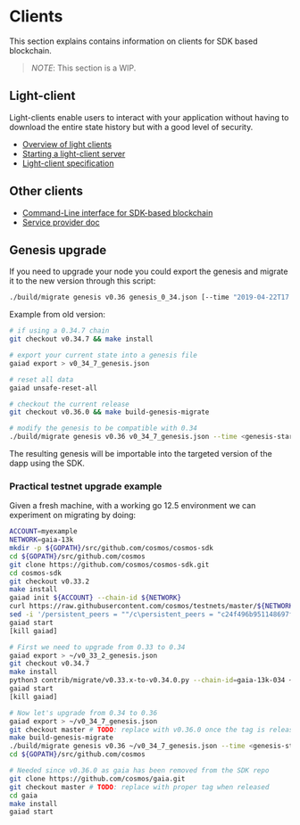 # Clients

This section explains contains information on clients for SDK based blockchain. 

>*NOTE*: This section is a WIP. 

## Light-client

Light-clients enable users to interact with your application without having to download the entire state history but with a good level of security. 

- [Overview of light clients](./lite/README.md)
- [Starting a light-client server](./lite/getting_started.md)
- [Light-client specification](./lite/specification.md)

## Other clients

- [Command-Line interface for SDK-based blockchain](./cli.md)
- [Service provider doc](./service-providers.md)

## Genesis upgrade

If you need to upgrade your node you could export the genesis and migrate it to the new version through this script:

```bash
./build/migrate genesis v0.36 genesis_0_34.json [--time "2019-04-22T17:00:11Z"] [--chain-id test] > ~/.gaiad/genesis.json 
```

Example from old version:
```bash
# if using a 0.34.7 chain
git checkout v0.34.7 && make install

# export your current state into a genesis file
gaiad export > v0_34_7_genesis.json

# reset all data
gaiad unsafe-reset-all

# checkout the current release
git checkout v0.36.0 && make build-genesis-migrate

# modify the genesis to be compatible with 0.34
./build/migrate genesis v0.36 v0_34_7_genesis.json --time <genesis-start-time-rfc3339> --chain-id=<new-chain-id> > [path_to_genesis.json]
```

The resulting genesis will be importable into the targeted version of the dapp using the SDK.




### Practical testnet upgrade example

Given a fresh machine, with a working go 12.5 environment we can experiment on migrating by doing:

```bash
ACCOUNT=myexample
NETWORK=gaia-13k
mkdir -p ${GOPATH}/src/github.com/cosmos/cosmos-sdk
cd ${GOPATH}/src/github.com/cosmos
git clone https://github.com/cosmos/cosmos-sdk.git
cd cosmos-sdk
git checkout v0.33.2
make install
gaiad init ${ACCOUNT} --chain-id ${NETWORK}
curl https://raw.githubusercontent.com/cosmos/testnets/master/${NETWORK}/genesis.json -o ~/.gaiad/config/genesis.json
sed -i '/persistent_peers = ""/c\persistent_peers = "c24f496b951148697f8a24fd749786075c128f00@35.203.176.214:26656"' .gaiad/config/config.toml
gaiad start
[kill gaiad]

# First we need to upgrade from 0.33 to 0.34
gaiad export > ~/v0_33_2_genesis.json
git checkout v0.34.7
make install
python3 contrib/migrate/v0.33.x-to-v0.34.0.py --chain-id=gaia-13k-034 ~/v0_33_2_genesis.json > ~/.gaiad/config/genesis.json
gaiad start
[kill gaiad]

# Now let's upgrade from 0.34 to 0.36
gaiad export > ~/v0_34_7_genesis.json
git checkout master # TODO: replace with v0.36.0 once the tag is released
make build-genesis-migrate
./build/migrate genesis v0.36 ~/v0_34_7_genesis.json --time <genesis-start-time-rfc3339> --chain-id <new-chain-id> > ~/.gaiad/config/genesis.json
cd ${GOPATH}/src/github.com/cosmos

# Needed since v0.36.0 as gaia has been removed from the SDK repo
git clone https://github.com/cosmos/gaia.git
git checkout master # TODO: replace with proper tag when released
cd gaia
make install
gaiad start

```